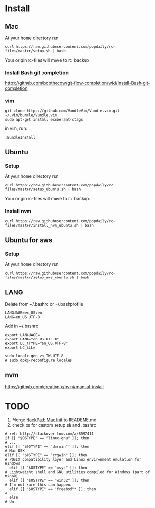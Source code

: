 
# Install

## Mac
At your home directory run

```
curl https://raw.githubusercontent.com/popdaily/rc-files/master/setup.sh | bash
```

Your origin rc-files will move to rc_backup

### Install Bash git completion

https://github.com/bobthecow/git-flow-completion/wiki/Install-Bash-git-completion

### vim

```
git clone https://github.com/VundleVim/Vundle.vim.git ~/.vim/bundle/Vundle.vim
sudo apt-get install exuberant-ctags
```

in vim, run:

```
:BundleInstall
```

## Ubuntu

### Setup
At your home directory run

```
curl https://raw.githubusercontent.com/popdaily/rc-files/master/setup_ubuntu.sh | bash
```

Your origin rc-files will move to rc_backup.

### Install nvm

```
curl https://raw.githubusercontent.com/popdaily/rc-files/master/install_nvm_ubuntu.sh | bash
```

## Ubuntu for aws

### Setup
At your home directory run

```
curl https://raw.githubusercontent.com/popdaily/rc-files/master/setup_aws_ubuntu.sh | bash
```

## LANG

Delete from ~/.bashrc or ~/.bashprofile

```
LANGUAGE=en_US:en
LANG=en_US.UTF-8
```

Add in ~/.bashrc

```
export LANGUAGE=
export LANG="en_US.UTF-8"
export LC_CTYPE="en_US.UTF-8"
export LC_ALL=
```

```
sudo locale-gen zh_TW.UTF-8
# sudo dpkg-reconfigure locales
```

## nvm

https://github.com/creationix/nvm#manual-install

# TODO

1. Merge [HackPad: Mac Init](https://dd-tech.hackpad.com/Mac-init.-lfLWcLQ1JPB) to READEME.md
2. check os for custom setup.sh and .bashrc
```
# ref: http://stackoverflow.com/a/8597411
if [[ "$OSTYPE" == "linux-gnu" ]]; then
# ...
elif [[ "$OSTYPE" == "darwin"* ]]; then
# Mac OSX
elif [[ "$OSTYPE" == "cygwin" ]]; then
# POSIX compatibility layer and Linux environment emulation for Windows
  elif [[ "$OSTYPE" == "msys" ]]; then
# Lightweight shell and GNU utilities compiled for Windows (part of MinGW)
  elif [[ "$OSTYPE" == "win32" ]]; then
# I'm not sure this can happen.
  elif [[ "$OSTYPE" == "freebsd"* ]]; then
# ...
  else
# Un
```

